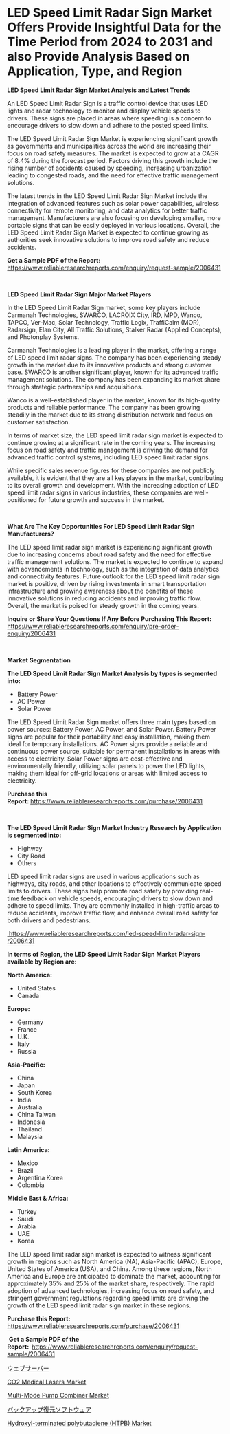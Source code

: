 <p><h1>LED Speed Limit Radar Sign Market Offers Provide Insightful Data for the Time Period from 2024 to 2031 and also Provide Analysis Based on Application, Type, and Region</h1></p><p><strong>LED Speed Limit Radar Sign Market Analysis and Latest Trends</strong></p>
<p><p>An LED Speed Limit Radar Sign is a traffic control device that uses LED lights and radar technology to monitor and display vehicle speeds to drivers. These signs are placed in areas where speeding is a concern to encourage drivers to slow down and adhere to the posted speed limits.</p><p>The LED Speed Limit Radar Sign Market is experiencing significant growth as governments and municipalities across the world are increasing their focus on road safety measures. The market is expected to grow at a CAGR of 8.4% during the forecast period. Factors driving this growth include the rising number of accidents caused by speeding, increasing urbanization leading to congested roads, and the need for effective traffic management solutions.</p><p>The latest trends in the LED Speed Limit Radar Sign Market include the integration of advanced features such as solar power capabilities, wireless connectivity for remote monitoring, and data analytics for better traffic management. Manufacturers are also focusing on developing smaller, more portable signs that can be easily deployed in various locations. Overall, the LED Speed Limit Radar Sign Market is expected to continue growing as authorities seek innovative solutions to improve road safety and reduce accidents.</p></p>
<p><strong>Get a Sample PDF of the Report:&nbsp;</strong> <a href="https://www.reliableresearchreports.com/enquiry/request-sample/2006431">https://www.reliableresearchreports.com/enquiry/request-sample/2006431</a></p>
<p>&nbsp;</p>
<p><strong>LED Speed Limit Radar Sign Major Market Players</strong></p>
<p><p>In the LED Speed Limit Radar Sign market, some key players include Carmanah Technologies, SWARCO, LACROIX City, IRD, MPD, Wanco, TAPCO, Ver-Mac, Solar Technology, Traffic Logix, TraffiCalm (MOR), Radarsign, Elan City, All Traffic Solutions, Stalker Radar (Applied Concepts), and Photonplay Systems. </p><p>Carmanah Technologies is a leading player in the market, offering a range of LED speed limit radar signs. The company has been experiencing steady growth in the market due to its innovative products and strong customer base. SWARCO is another significant player, known for its advanced traffic management solutions. The company has been expanding its market share through strategic partnerships and acquisitions. </p><p>Wanco is a well-established player in the market, known for its high-quality products and reliable performance. The company has been growing steadily in the market due to its strong distribution network and focus on customer satisfaction. </p><p>In terms of market size, the LED speed limit radar sign market is expected to continue growing at a significant rate in the coming years. The increasing focus on road safety and traffic management is driving the demand for advanced traffic control systems, including LED speed limit radar signs. </p><p>While specific sales revenue figures for these companies are not publicly available, it is evident that they are all key players in the market, contributing to its overall growth and development. With the increasing adoption of LED speed limit radar signs in various industries, these companies are well-positioned for future growth and success in the market.</p></p>
<p>&nbsp;</p>
<p><strong>What Are The Key Opportunities For LED Speed Limit Radar Sign Manufacturers?</strong></p>
<p><p>The LED speed limit radar sign market is experiencing significant growth due to increasing concerns about road safety and the need for effective traffic management solutions. The market is expected to continue to expand with advancements in technology, such as the integration of data analytics and connectivity features. Future outlook for the LED speed limit radar sign market is positive, driven by rising investments in smart transportation infrastructure and growing awareness about the benefits of these innovative solutions in reducing accidents and improving traffic flow. Overall, the market is poised for steady growth in the coming years.</p></p>
<p><strong>Inquire or Share Your Questions If Any Before Purchasing This Report:</strong> <a href="https://www.reliableresearchreports.com/enquiry/pre-order-enquiry/2006431">https://www.reliableresearchreports.com/enquiry/pre-order-enquiry/2006431</a></p>
<p>&nbsp;</p>
<p><strong>Market Segmentation</strong></p>
<p><strong>The LED Speed Limit Radar Sign Market Analysis by types is segmented into:</strong></p>
<p><ul><li>Battery Power</li><li>AC Power</li><li>Solar Power</li></ul></p>
<p><p>The LED Speed Limit Radar Sign market offers three main types based on power sources: Battery Power, AC Power, and Solar Power. Battery Power signs are popular for their portability and easy installation, making them ideal for temporary installations. AC Power signs provide a reliable and continuous power source, suitable for permanent installations in areas with access to electricity. Solar Power signs are cost-effective and environmentally friendly, utilizing solar panels to power the LED lights, making them ideal for off-grid locations or areas with limited access to electricity.</p></p>
<p><strong>Purchase this Report:&nbsp;</strong><a href="https://www.reliableresearchreports.com/purchase/2006431">https://www.reliableresearchreports.com/purchase/2006431</a></p>
<p>&nbsp;</p>
<p><strong>The LED Speed Limit Radar Sign Market Industry Research by Application is segmented into:</strong></p>
<p><ul><li>Highway</li><li>City Road</li><li>Others</li></ul></p>
<p><p>LED speed limit radar signs are used in various applications such as highways, city roads, and other locations to effectively communicate speed limits to drivers. These signs help promote road safety by providing real-time feedback on vehicle speeds, encouraging drivers to slow down and adhere to speed limits. They are commonly installed in high-traffic areas to reduce accidents, improve traffic flow, and enhance overall road safety for both drivers and pedestrians.</p></p>
<p><a href="https://www.reliableresearchreports.com/led-speed-limit-radar-sign-r2006431">&nbsp;https://www.reliableresearchreports.com/led-speed-limit-radar-sign-r2006431</a></p>
<p><strong>In terms of Region, the LED Speed Limit Radar Sign Market Players available by Region are:</strong></p>
<p>
    <p> <strong> North America: </strong>
        <ul>
            <li>United States</li>
            <li>Canada</li>
        </ul>
        </p> 
    <p> <strong> Europe: </strong>
        <ul>
            <li>Germany</li>
            <li>France</li>
            <li>U.K.</li>
            <li>Italy</li>
            <li>Russia</li>
        </ul>
        </p> 
    <p> <strong> Asia-Pacific: </strong>
        <ul>
            <li>China</li>
            <li>Japan</li>
            <li>South Korea</li>
            <li>India</li>
            <li>Australia</li>
            <li>China Taiwan</li>
            <li>Indonesia</li>
            <li>Thailand</li>
            <li>Malaysia</li>
        </ul>
        </p> 
    <p> <strong> Latin America: </strong>
        <ul>
            <li>Mexico</li>
            <li>Brazil</li>
            <li>Argentina Korea</li>
            <li>Colombia</li>
        </ul>
        </p> 
    <p> <strong> Middle East & Africa: </strong>
        <ul>
            <li>Turkey</li>
            <li>Saudi</li>
            <li>Arabia</li>
            <li>UAE</li>
            <li>Korea</li>
        </ul>
    </p>
    </p>
<p><p>The LED speed limit radar sign market is expected to witness significant growth in regions such as North America (NA), Asia-Pacific (APAC), Europe, United States of America (USA), and China. Among these regions, North America and Europe are anticipated to dominate the market, accounting for approximately 35% and 25% of the market share, respectively. The rapid adoption of advanced technologies, increasing focus on road safety, and stringent government regulations regarding speed limits are driving the growth of the LED speed limit radar sign market in these regions.</p></p>
<p><strong>Purchase this Report: </strong><a href="https://www.reliableresearchreports.com/purchase/2006431">https://www.reliableresearchreports.com/purchase/2006431</a></p>
<p>&nbsp;<strong>Get a Sample PDF of the Report:&nbsp;&nbsp;</strong><a href="https://www.reliableresearchreports.com/enquiry/request-sample/2006431">https://www.reliableresearchreports.com/enquiry/request-sample/2006431</a></p>
<p><strong></strong></p>
<p><p><a href="https://github.com/bevdtkn4419963/Market-Research-Report-List-2/blob/main/259621545931.md">ウェブサーバー</a></p><p><a href="https://github.com/bobicer/Market-Research-Report-List-3/blob/main/co2-medical-lasers-market.md">CO2 Medical Lasers Market</a></p><p><a href="https://github.com/globismark/Market-Research-Report-List-3/blob/main/multi-mode-pump-combiner-market.md">Multi-Mode Pump Combiner Market</a></p><p><a href="https://github.com/lababdou/Market-Research-Report-List-3/blob/main/150354645930.md">バックアップ復元ソフトウェア</a></p><p><a href="https://issuu.com/reportprime-2/docs/hydroxyl-terminated-polybutadiene-htpb-market-size">Hydroxyl-terminated polybutadiene (HTPB) Market</a></p></p>